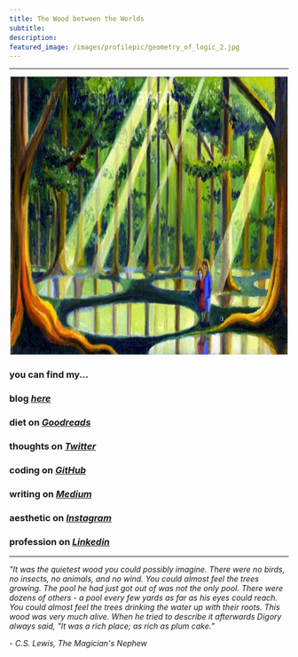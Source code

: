 ```yaml
---
title: The Wood between the Worlds
subtitle: 
description: 
featured_image: /images/profilepic/geometry_of_logic_2.jpg
---
```


---

<center>
<a href="https://en.wikipedia.org/wiki/Wood_between_the_Worlds">
    <img src="/images/post_pics/wood_between_the_worlds/woodbetweenworlds_1.jpg"
        width="500" 
        height="500"
        >
</a>
</center>

### you can find my...

### blog *[here](https://mundyreimer.github.io/)*
### diet on *[Goodreads](https://www.goodreads.com/user/show/82897656-mundy-reimer)*
### thoughts on *[Twitter](https://twitter.com/MondayRhymer)*
### coding on *[GitHub](https://github.com/mundyreimer)*
### writing on *[Medium](https://medium.com/@mundyreimer)*
### aesthetic on *[Instagram](https://www.instagram.com/l.grammars)*
### profession on *[Linkedin](https://www.linkedin.com/in/mundyreimer)*

---

*"It was the quietest wood you could possibly imagine. There were no birds, no insects, no animals, and no wind. You could almost feel the trees growing. The pool he had just got out of was not the only pool. There were dozens of others - a pool every few yards as far as his eyes could reach. You could almost feel the trees drinking the water up with their roots. This wood was very much alive. When he tried to describe it afterwards Digory always said, "It was a rich place; as rich as plum cake.”* 

*- C.S. Lewis, The Magician's Nephew*